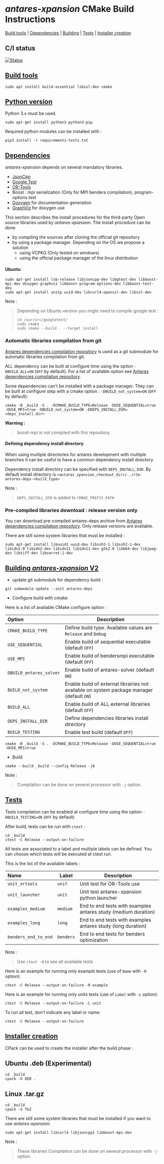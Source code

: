 # *antares-xpansion* CMake Build Instructions

[Build tools](#build-tools) | [Dependencies](#dependencies) | [Building](#building-antares-solution) | [Tests](#tests) | [Installer creation](#installer)

## C/I status

[![Status][ubuntu_system_svg]][ubuntu_system_link]

[ubuntu_system_svg]: https://github.com/AntaresSimulatorTeam/antares-xpansion/actions/workflows/linux-system.yml/badge.svg

[ubuntu_system_link]: https://github.com/AntaresSimulatorTeam/antares-xpansion/actions/workflows/linux-system.yml

## [Build tools](#build-tools)

```
sudo apt install build-essential libssl-dev cmake
```

## [Python version](#python-version)
Python 3.x must be used.

```
sudo apt-get install python3 python3-pip
```

Required python modules can be installed with :
```
pip3 install -r requirements-tests.txt
```

## [Dependencies](#deps)
*antares-xpansion* depends on several mandatory libraries. 
 - [JsonCpp](https://github.com/open-source-parsers/jsoncpp)
 - [Google Test](https://github.com/google/googletest)
 - [OR-Tools](https://github.com/AntaresSimulatorTeam/or-tools/tree/rte_dev_sirius)
 - Boost : mpi serialization (Only for MPI benders compilation), program-options test
 - [Doxygen](https://www.doxygen.nl/index.html) for documentation generation
 - [GraphViz](https://graphviz.org/) for doxygen use

This section describes the install procedures for the third-party Open source libraries used by *antares-xpansion*.
The install procedure can be done
- by compiling the sources after cloning the official git repository
- by using a package manager. Depending on the OS we propose a solution
  - using VCPKG (Only tested on windows)
  - using the official package manager of the linux distribution


#### Ubuntu

```
sudo apt-get install lsb-release libjsoncpp-dev libgtest-dev libboost-mpi-dev doxygen graphviz libboost-program-options-dev libboost-test-dev
sudo apt-get install unzip uuid-dev libcurl4-openssl-dev libssl-dev
```
Note :
> Depending on Ubuntu version you might need to compile google test :
> ```
> cd /usr/src/googletest/
> sudo cmake .
> sudo cmake --build . --target install
> ```


### Automatic libraries compilation from git
[Antares dependencies compilation repository](https://github.com/AntaresSimulatorTeam/antares-deps) is used as a git submodule for automatic libraries compilation from git.

ALL dependency can be built at configure time using the option `-DBUILD_ALL=ON` (`OFF` by default). For a list of available option see [Antares dependencies compilation repository](https://github.com/AntaresSimulatorTeam/antares-deps).

Some dependencies can't be installed with a package manager. They can be built at configure step with a cmake option  : `-DBUILD_not_system=ON` (`OFF` by default):
```
cmake -B _build -S . -DCMAKE_BUILD_TYPE=Release -DUSE_SEQUENTIAL=true -DUSE_MPI=true -DBUILD_not_system=ON -DDEPS_INSTALL_DIR=<deps_install_dir>
```
**Warning :**
> boost-mpi is not compiled with this repository.

#### Defining dependency install directory
When using multiple directories for antares development with multiple branches it can be useful to have a common dependency install directory.

Dependency install directory can be specified with `DEPS_INSTALL_DIR`. By default install directory is `<antares_xpansion_checkout_dir>/../rte-antares-deps-<build_type>`

Note :
> `DEPS_INSTALL_DIR` is added to `CMAKE_PREFIX_PATH`

### Pre-compiled libraries download : release version only
You can download pre-compiled antares-deps archive from [Antares dependencies compilation repository](https://github.com/AntaresSimulatorTeam/antares-deps/releases/tag/v1.1.0). Only release versions are available.

There are still some system libraries that must be installed :

```
sudo apt-get install libuuid1 uuid-dev libssh2-1 libssh2-1-dev libidn2-0 libidn2-dev libidn11 libidn11-dev gtk2.0 libb64-dev libjpeg-dev libtiff-dev libsecret-1-dev
```
## [Building *antares-xpansion* V2](#build)
- update git submodule for dependency build :
```
git submodule update --init antares-deps
```

- Configure build with cmake

Here is a list of available CMake configure option :

|Option | Description |
|:-------|-------|
|`CMAKE_BUILD_TYPE` | Define build type. Available values are `Release` and `Debug`  |
|`USE_SEQUENTIAL`|Enable build of sequential executable (default `OFF`)|
|`USE_MPI`|Enable build of bendersmpi executable (default `OFF`)|
|`DBUILD_antares_solver`|Enable build of antares-solver (default `ON`)|
|`BUILD_not_system`|Enable build of external librairies not available on system package manager (default `ON`)|
|`BUILD_ALL`|Enable build of ALL external librairies (default `OFF`)|
|`DEPS_INSTALL_DIR`|Define dependencies libraries install directory|
|`BUILD_TESTING`| Enable test build (default `OFF`)| 


```
cmake -B _build -S . -DCMAKE_BUILD_TYPE=Release -DUSE_SEQUENTIAL=true -DUSE_MPI=true
```
- Build
 ```
cmake --build _build --config Release -j8
```
Note :
>Compilation can be done on several processor with ```-j``` option.

## [Tests](#tests)

Tests compilation can be enabled at configure time using the option `-DBUILD_TESTING=ON` (`OFF` by default)

After build, tests can be run with ``ctest`` :
 ```
cd _build
ctest -C Release --output-on-failure
```
All tests are associated to a label and multiple labels can be defined. You can choose which tests will be executed at ctest run.

This is the list of the available labels :

| Name     | Label |Description |
|:-------|-----|-----|
| `unit_ortools`  | `unit`  | Unit test for OR-Tools use|
| `unit_launcher`  | `unit`  |Unit test antares-xpansion python launcher|
| `examples_medium`  | `medium`  |End to end tests with examples antares study (medium duration)|
| `examples_long`  | `long`  |End to end tests with examples antares study (long duration)|
| `benders_end_to_end`  | `benders`  |End to end tests for benders optimization|
Note :
> Use `ctest -N` to see all available tests

Here is an example for running only example tests (use of `Name` with `-R` option):
```
ctest -C Release --output-on-failure -R example
```` 
Here is an example for running only units tests (use of `Label` with `-L` option):
```
ctest -C Release --output-on-failure -L unit
```` 

To run all test, don't indicate any label or name:
```
ctest -C Release --output-on-failure
```` 
## [Installer creation](#installer)
CPack can be used to create the installer after the build phase :

## Ubuntu .deb (Experimental)
 ```
cd _build
cpack -G DEB .
```

## Linux .tar.gz
 ```
cd _build
cpack -G TGZ
```
There are still some system libraries that must be installed if you want to use *antares-xpansion*:

```
sudo apt-get install libcurl4 libjsoncpp1 libboost-mpi-dev
```
Note :
>These libraries Compilation can be done on several processor with ```-j``` option.
